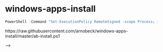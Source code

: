 # windows-apps-install

<!--
```powershell
Set-ExecutionPolicy Bypass -Scope Process -Force; [System.Net.ServicePointManager]::SecurityProtocol = [System.Net.ServicePointManager]::SecurityProtocol -bor 3072; iex ((New-Object System.Net.WebClient).DownloadString('https://raw.githubusercontent.com/arnobeck/windows-apps-install/master/install.ps1'))
```
-->

```powershell
PowerShell -Command "Set-ExecutionPolicy RemoteSigned -scope Process; iwr -useb https://git.io/JkTH9 | iex"
```

<!-- 
https://git.io/JkTH9 --> https://raw.githubusercontent.com/arnobeck/windows-apps-install/master/ab-install.ps1
-->
